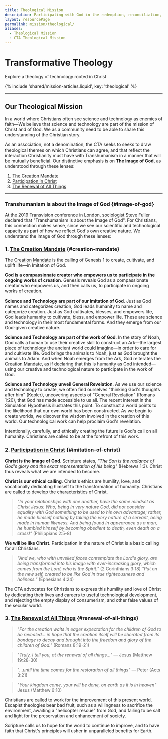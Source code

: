 ```yaml
---
title: Theological Mission
description: Participating with God in the redemption, reconciliation, and renewal of the world.
layout: resourcePage
permalink: mission/theological/
aliases:
  - Theological Mission
  - CTA Theological Mission
---
```


# Transformative Theology

Explore a theology of technology rooted in Christ

{% include 'shared/mission-articles.liquid', key: 'theological' %}

---

## Our Theological Mission

In a world where Christians often see science and technology as enemies of faith—We believe that science and technology are part of the mission of Christ and of God. We as a community need to be able to share this understanding of the Christian story.

As an association, not a denomination, the CTA seeks to seeks to draw theological themes on which Christians can agree, and that reflect the interaction Christianity must have with Transhumanism in a manner that will be mutually beneficial. Our distinctive emphasis is on **The Image of God**, as understood through these lenses:

1. [The Creation Mandate](/mission/theological/creation-mandate/)
2. [Participation in Christ](/mission/theological/participation-in-christ/)
3. [The Renewal of All Things](/mission/theological/renewal-of-all-things)

---

### Transhumanism is about the Image of God {#image-of-god}

At the 2019 Transvision conference in London, sociologist Steve Fuller declared that "Transhumanism is about the Image of God". For Christians, this connection makes sense, since we see our scientific and technological capacity as part of how we reflect God's own creative nature. We understand the image of God through these lenses:


### 1. [The Creation Mandate](/mission/theological/creation-mandate/) {#creation-mandate}

The [Creation Mandate](/mission/theological/creation-mandate/) is the calling of Genesis 1 to create, cultivate, and uplift life—in Imitation of God.

**God is a compassionate creator who empowers us to participate in the ongoing works of creation**. Genesis reveals God as a compassionate creator who empowers us, and then calls us, to participate in ongoing works of creation. 

**Science and Technology are part of our imitation of God**. Just as God names and categorizes creation, God leads humanity to name and categorize creation. Just as God cultivates, blesses, and empowers life, God leads humanity to cultivate, bless, and empower life. These are science and technology in their most fundamental forms. And they emerge from our God-given creative nature.

**Science and Technology are part of the work of God**. In the story of Noah, God calls a human to use their creative skill to construct an Ark—the largest piece of technology the ancient world could imagine—in order to care for and cultivate life. God brings the animals to Noah, just as God brought the animals to Adam. And when Noah emerges from the Ark, God reiterates the [Creation Mandate](/mission/theological/creation-mandate/), as if declaring that this is humanity as God intended—using our creative and technological nature to participate in the work of God. 

**Science and Technology unveil General Revelation**. As we use our science and technology to create, we often find ourselves "thinking God's thoughts after him" (Kepler), uncovering aspects of "General Revelation" (Romans 1:20), that God has made accessible to us all. The recent interest in the Simulation Hypothesis illustrates this point. To construct a world points to the likelihood that our own world has been constructed. As we begin to create worlds, we discover the wisdom involved in the creation of this world. Our technological work can help proclaim God's revelation.

Intentionally, carefully, and ethically creating the future is God's call on all humanity. Christians are called to be at the forefront of this work.

### 2. [Participation in Christ](/mission/theological/participation-in-christ/) {#imitation-of-christ}

**Christ is the Image of God**. Scripture states, _"The Son is the radiance of God's glory and the exact representation of his being"_ (Hebrews 1:3). Christ thus reveals what we are intended to become.

**Christ is our ethical calling**. Christ's ethics are humility, love, and vocationally dedicating himself to the transformation of humanity. Christians are called to develop the characteristics of Christ. 

> _"In your relationships with one another, have the same mindset as Christ Jesus: Who, being in very nature God, did not consider equality with God something to be used to his own advantage; rather, he made himself nothing by taking the very nature of a servant, being made in human likeness. And being found in appearance as a man, he humbled himself by becoming obedient to death, even death on a cross!"_ (Philippians 2:5-8)

**We will be like Christ**. Participation in the nature of Christ is a basic calling for all Christians.
> _"And we, who with unveiled faces contemplate the Lord's glory, are being transformed into his image with ever-increasing glory, which comes from the Lord, who is the Spirit."_ (2 Corinthians 3:18)
> _"Put on the new self, created to be like God in true righteousness and holiness."_ (Ephesians 4:24)

The CTA advocates for Christians to express this humility and love of Christ by dedicating their lives and careers to useful technological development, and rejecting the empty display of consumerism, and other false values of the secular world.

### 3. [The Renewal of All Things](/mission/theological/renewal-of-all-things) {#renewal-of-all-things}

> "_For the creation waits in eager expectation for the children of God to be revealed....in hope that the creation itself will be liberated from its bondage to decay and brought into the freedom and glory of the children of God."_ (Romans 8:19-21)

> "_Truly, I tell you, at the renewal of all things…"_ — Jesus (Matthew 19:28-30)

> "…_until the time comes for the restoration of all things"_ — Peter (Acts 3:21)

> "_Your kingdom come, your will be done, on earth as it is in heaven"_ Jesus (Matthew 6:10)

Christians are called to work for the improvement of this present world. Escapist theologies bear bad fruit, such as a willingness to sacrifice the environment, awaiting a "helicopter rescue" from God, and failing to be salt and light for the preservation and enhancement of society.

Scripture calls us to hope for the world to continue to improve, and to have faith that Christ's principles will usher in unparalleled benefits for Earth.
